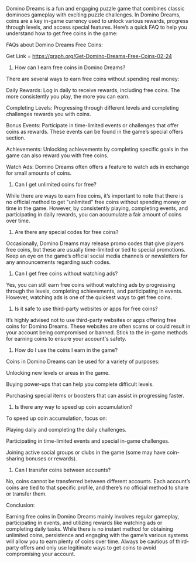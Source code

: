 ﻿Domino Dreams is a fun and engaging puzzle game that combines classic dominoes gameplay with exciting puzzle challenges. In Domino Dreams, coins are a key in-game currency used to unlock various rewards, progress through levels, and access special features. Here’s a quick FAQ to help you understand how to get free coins in the game:

FAQs about Domino Dreams Free Coins:

Get Link = https://graph.org/Get-Domino-Dreams-Free-Coins-02-24

1. How can I earn free coins in Domino Dreams?

There are several ways to earn free coins without spending real money:

Daily Rewards: Log in daily to receive rewards, including free coins. The more consistently you play, the more you can earn.

Completing Levels: Progressing through different levels and completing challenges rewards you with coins.

Bonus Events: Participate in time-limited events or challenges that offer coins as rewards. These events can be found in the game’s special offers section.

Achievements: Unlocking achievements by completing specific goals in the game can also reward you with free coins.

Watch Ads: Domino Dreams often offers a feature to watch ads in exchange for small amounts of coins.

1. Can I get unlimited coins for free?

While there are ways to earn free coins, it’s important to note that there is no official method to get "unlimited" free coins without spending money or time in the game. However, by consistently playing, completing events, and participating in daily rewards, you can accumulate a fair amount of coins over time.

1. Are there any special codes for free coins?

Occasionally, Domino Dreams may release promo codes that give players free coins, but these are usually time-limited or tied to special promotions. Keep an eye on the game’s official social media channels or newsletters for any announcements regarding such codes.

1. Can I get free coins without watching ads?

Yes, you can still earn free coins without watching ads by progressing through the levels, completing achievements, and participating in events. However, watching ads is one of the quickest ways to get free coins.

1. Is it safe to use third-party websites or apps for free coins?

It’s highly advised not to use third-party websites or apps offering free coins for Domino Dreams. These websites are often scams or could result in your account being compromised or banned. Stick to the in-game methods for earning coins to ensure your account's safety.

1. How do I use the coins I earn in the game?

Coins in Domino Dreams can be used for a variety of purposes:

Unlocking new levels or areas in the game.

Buying power-ups that can help you complete difficult levels.

Purchasing special items or boosters that can assist in progressing faster.

1. Is there any way to speed up coin accumulation?

To speed up coin accumulation, focus on:

Playing daily and completing the daily challenges.

Participating in time-limited events and special in-game challenges.

Joining active social groups or clubs in the game (some may have coin-sharing bonuses or rewards).

1. Can I transfer coins between accounts?

No, coins cannot be transferred between different accounts. Each account’s coins are tied to that specific profile, and there’s no official method to share or transfer them.

Conclusion:

Earning free coins in Domino Dreams mainly involves regular gameplay, participating in events, and utilizing rewards like watching ads or completing daily tasks. While there is no instant method for obtaining unlimited coins, persistence and engaging with the game’s various systems will allow you to earn plenty of coins over time. Always be cautious of third-party offers and only use legitimate ways to get coins to avoid compromising your account.
